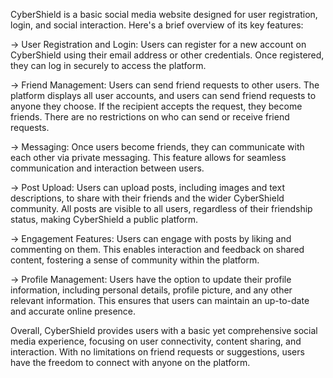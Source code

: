 CyberShield is a basic social media website designed for user registration, login, and social interaction. Here's a brief overview of its key features:

-> User Registration and Login: Users can register for a new account on CyberShield using their email address or other credentials. Once registered, they can log in securely to access the platform.

-> Friend Management: Users can send friend requests to other users. The platform displays all user accounts, and users can send friend requests to anyone they choose. If the recipient accepts the request, they become friends. There are no restrictions on who can send or receive friend requests.

-> Messaging: Once users become friends, they can communicate with each other via private messaging. This feature allows for seamless communication and interaction between users.

-> Post Upload: Users can upload posts, including images and text descriptions, to share with their friends and the wider CyberShield community. All posts are visible to all users, regardless of their friendship status, making CyberShield a public platform.

-> Engagement Features: Users can engage with posts by liking and commenting on them. This enables interaction and feedback on shared content, fostering a sense of community within the platform.

-> Profile Management: Users have the option to update their profile information, including personal details, profile picture, and any other relevant information. This ensures that users can maintain an up-to-date and accurate online presence.

Overall, CyberShield provides users with a basic yet comprehensive social media experience, focusing on user connectivity, content sharing, and interaction. With no limitations on friend requests or suggestions, users have the freedom to connect with anyone on the platform.
